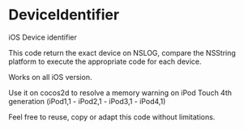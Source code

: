 DeviceIdentifier
================

iOS Device identifier

This code return the exact device on NSLOG, compare the NSString platform to execute the appropriate code for each device.

Works on all iOS version.

Use it on cocos2d to resolve a memory warning on iPod Touch 4th generation (iPod1,1 - iPod2,1 - iPod3,1 - iPod4,1)

Feel free to reuse, copy or adapt this code without limitations.

